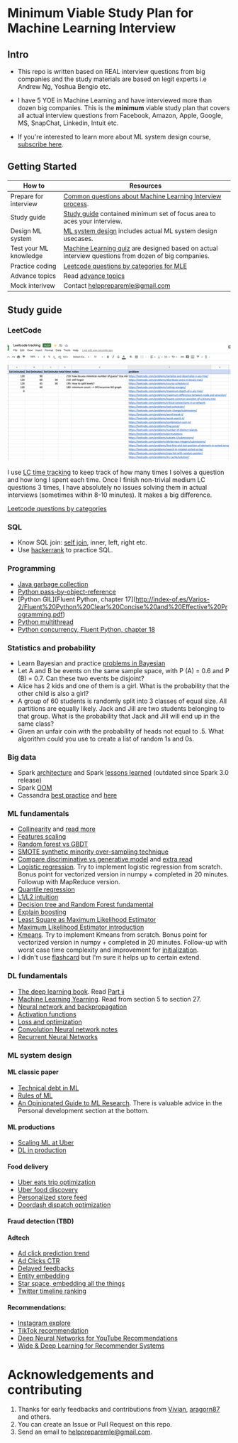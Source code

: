 # Minimum Viable Study Plan for Machine Learning Interview
## Intro

* This repo is written based on REAL interview questions from big companies and the study materials are based on legit experts i.e Andrew Ng, Yoshua Bengio etc. 

* I have 5 YOE in Machine Learning and have interviewed more than dozen big companies. This is the **minimum** viable study plan that covers all actual interview questions from Facebook, Amazon, Apple, Google, MS, SnapChat, Linkedin, Intuit etc. 

* If you're interested to learn more about ML system design course, [subscribe here](https://docs.google.com/forms/d/1V3m00czxwGcFgjMP_o4vjRuDt1l8nkkNL5zM0UNLEGI/edit).

## Getting Started

| How to  | Resources |
| ------------- | ------------- |
| Prepare for interview  | [Common questions about Machine Learning Interview process](faqs.md).   |
| Study guide | [Study guide](README.md) contained minimum set of focus area to aces your interview.   |
| Design ML system | [ML system design](design.md) includes actual ML system design usecases.    |
| Test your ML knowledge  | [Machine Learning quiz](ready.md) are designed based on actual interview questions from dozen of big companies.  |
| Practice coding  | [Leetcode questions by categories for MLE](leetcode.md)  |
| Advance topics | Read [advance topics](extra.md) |
| Mock interivew  | Contact helppreparemle@gmail.com |


## Study guide
### LeetCode
[<img src="images/LC.png">](https://docs.google.com/spreadsheets/d/1RCb1dVQCLmtOGlJ5J-NJ5pIC7Tda-N2U/edit#gid=274831950)

 I use [LC time tracking](https://docs.google.com/spreadsheets/d/1RCb1dVQCLmtOGlJ5J-NJ5pIC7Tda-N2U/edit#gid=274831950) to keep track of how many times I solves a question and how long I spent each time. Once I finish non-trivial medium LC questions 3 times, I have absolutely no issues solving them in actual interviews (sometimes within 8-10 minutes). It makes a big difference.

 [Leetcode questions by categories](leetcode.md)
### SQL
* Know SQL join: [self join](https://www.sqlservertutorial.net/sql-server-basics/sql-server-self-join/), inner, left, right etc. 
* Use [hackerrank](https://www.hackerrank.com/domains/sql) to practice SQL.

### Programming
* [Java garbage collection](https://stackify.com/what-is-java-garbage-collection/#:~:text=Java%20garbage%20collection%20is%20the,Machine%2C%20or%20JVM%20for%20short.&text=The%20garbage%20collector%20finds%20these,them%20to%20free%20up%20memory.)
* [Python pass-by-object-reference](https://robertheaton.com/2014/02/09/pythons-pass-by-object-reference-as-explained-by-philip-k-dick/)
* [Python GIL](Fluent Python, chapter 17](http://index-of.es/Varios-2/Fluent%20Python%20Clear%20Concise%20and%20Effective%20Programming.pdf)
* [Python multithread](https://realpython.com/intro-to-python-threading/)
* [Python concurrency, Fluent Python, chapter 18](http://index-of.es/Varios-2/Fluent%20Python%20Clear%20Concise%20and%20Effective%20Programming.pdf)

### Statistics and probability
* Learn Bayesian and practice [problems in Bayesian](https://blogs.kent.ac.uk/jonw/files/2015/04/Puza2005.pdf)
* Let A and B be events on the same sample space, with P (A) = 0.6 and P (B) = 0.7. Can these two events be disjoint?
* Alice has 2 kids and one of them is a girl. What is the probability that the other child is also a girl? 
* A group of 60 students is randomly split into 3 classes of equal size. All partitions are equally likely. Jack and Jill are two students belonging to that group. What is the probability that Jack and Jill will end up in the same class? 
* Given an unfair coin with the probability of heads not equal to .5. What algorithm could you use to create a list of random 1s and 0s.  


### Big data
* Spark [architecture](http://datastrophic.io/core-concepts-architecture-and-internals-of-apache-spark/) and Spark [lessons learned](https://databricks.com/blog/2016/08/31/apache-spark-scale-a-60-tb-production-use-case.html) (outdated since Spark 3.0 release)  
* Spark [OOM](https://stackoverflow.com/questions/21138751/spark-java-lang-outofmemoryerror-java-heap-space)
* Cassandra [best practice](https://tech.ebayinc.com/engineering/cassandra-data-modeling-best-practices-part-1/) and [here](https://cassandra.apache.org/doc/latest/data_modeling/intro.html)


### ML fundamentals
* [Collinearity](https://statisticsbyjim.com/regression/multicollinearity-in-regression-analysis/) and [read more](https://www.youtube.com/watch?v=Cba9LJ9lS8s)
* [Features scaling](https://sebastianraschka.com/Articles/2014_about_feature_scaling.html)
* [Random forest vs GBDT](http://fastml.com/what-is-better-gradient-boosted-trees-or-random-forest/)
* [SMOTE synthetic minority over-sampling technique](https://arxiv.org/pdf/1106.1813.pdf)
* [Compare discriminative vs generative model](https://medium.com/@mlengineer/generative-and-discriminative-models-af5637a66a3) and [extra read](http://ai.stanford.edu/~ang/papers/nips01-discriminativegenerative.pdf)
* [Logistic regression](https://www.youtube.com/watch?v=-la3q9d7AKQ). Try to implement logistic regression from scratch. Bonus point for vectorized version in numpy + completed in 20 minutes. Followup with MapReduce version. 
* [Quantile regression](https://www.youtube.com/watch?v=s203ScTy4xQ&t=954s)
* [L1/L2 intuition](https://www.linkedin.com/pulse/intuitive-visual-explanation-differences-between-l1-l2-xiaoli-chen/)
* [Decision tree and Random Forest fundamental](https://people.csail.mit.edu/dsontag/courses/ml16/slides/lecture11.pdf)
* [Explain boosting](https://web.stanford.edu/~hastie/TALKS/boost.pdf)
* [Least Square as Maximum Likelihood Estimator](https://www.youtube.com/watch?v=_-Gnu498s3o)
* [Maximum Likelihood Estimator introduction](https://www.youtube.com/watch?v=jpHreXjtw1Q)
* [Kmeans](https://stanford.edu/~cpiech/cs221/handouts/kmeans.html). Try to implement Kmeans from scratch. Bonus point for vectorized version in numpy + completed in 20 minutes. Follow-up with worst case time complexity and improvement for [initialization](extra.md).
* I didn't use [flashcard](https://machinelearningflashcards.com/) but I'm sure it helps up to certain extend.



### DL fundamentals
* [The deep learning book](https://www.deeplearningbook.org/). Read [Part ii](https://www.deeplearningbook.org/contents/part_practical.html) 
* [Machine Learning Yearning](https://d2wvfoqc9gyqzf.cloudfront.net/content/uploads/2018/09/Ng-MLY01-13.pdf). Read from section 5 to section 27.
* [Neural network and backpropagation](http://cs231n.stanford.edu/slides/2020/lecture_4.pdf)
* [Activation functions](https://missinglink.ai/guides/neural-network-concepts/7-types-neural-network-activation-functions-right/)
* [Loss and optimization](http://cs231n.stanford.edu/slides/2020/lecture_3.pdf)
* [Convolution Neural network notes](https://cs231n.github.io/convolutional-networks/)
* [Recurrent Neural Networks](http://cs231n.stanford.edu/slides/2020/lecture_10.pdf)



### ML system design
#### ML classic paper
* [Technical debt in ML](https://papers.nips.cc/paper/5656-hidden-technical-debt-in-machine-learning-systems.pdf)
* [Rules of ML](https://developers.google.com/machine-learning/guides/rules-of-ml)
* [An Opinionated Guide to ML Research](http://joschu.net/blog/opinionated-guide-ml-research.html). There is valuable advice in the Personal development section at the bottom.

#### ML productions
* [Scaling ML at Uber](https://eng.uber.com/scaling-michelangelo/)
* [DL in production](https://github.com/alirezadir/Production-Level-Deep-Learning)
#### Food delivery
* [Uber eats trip optimization](https://eng.uber.com/uber-eats-trip-optimization/)
* [Uber food discovery](https://eng.uber.com/uber-eats-query-understanding/)
* [Personalized store feed](https://blog.doordash.com/personalized-store-feed-with-vector-embeddings-251ad7a2c09a)
* [Doordash dispatch optimization](https://doordash.engineering/2020/02/28/next-generation-optimization-for-dasher-dispatch-at-doordash/)


#### Fraud detection (TBD)

#### Adtech
* [Ad click prediction trend](https://storage.googleapis.com/pub-tools-public-publication-data/pdf/41159.pdf)
* [Ad Clicks CTR](https://research.fb.com/wp-content/uploads/2016/11/practical-lessons-from-predicting-clicks-on-ads-at-facebook.pdf)
* [Delayed feedbacks](https://blog.twitter.com/engineering/en_us/topics/insights/2019/improving-engagement-on-digital-ads-with-delayed-feedback.html)
* [Entity embedding](https://blog.twitter.com/engineering/en_us/topics/insights/2018/embeddingsattwitter.html)
* [Star space, embedding all the things](https://arxiv.org/pdf/1709.03856.pdf)
* [Twitter timeline ranking](https://blog.twitter.com/engineering/en_us/topics/insights/2017/using-deep-learning-at-scale-in-twitters-timelines.html)

#### Recommendations:
* [Instagram explore](https://ai.facebook.com/blog/powered-by-ai-instagrams-explore-recommender-system/)
* [TikTok recommendation](https://newsroom.tiktok.com/en-us/how-tiktok-recommends-videos-for-you)
* [Deep Neural Networks for YouTube Recommendations](https://storage.googleapis.com/pub-tools-public-publication-data/pdf/45530.pdf)
* [Wide & Deep Learning for Recommender Systems](https://arxiv.org/pdf/1606.07792.pdf%29/)

# Acknowledgements and contributing
1. Thanks for early feedbacks and contributions from [Vivian](https://github.com/liuvivian11), [aragorn87](https://github.com/aragorn87) and others. 
2. You can create an Issue or Pull Request on this repo.
3. Send an email to helppreparemle@gmail.com.